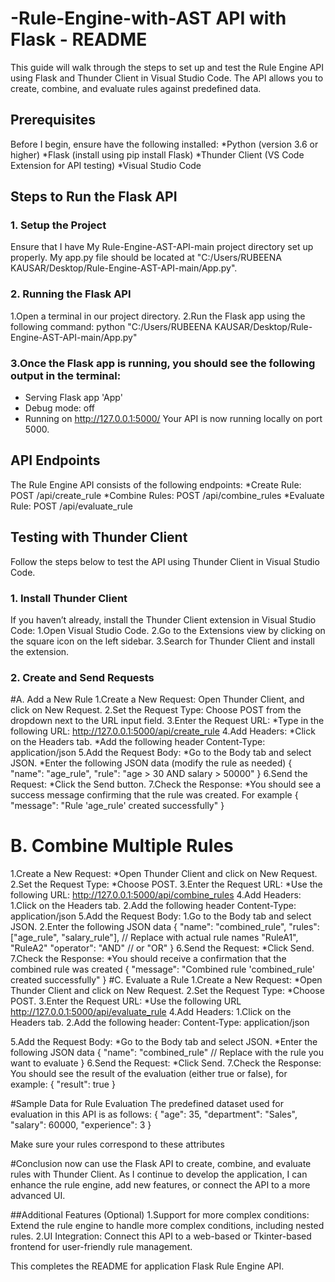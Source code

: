 # -Rule-Engine-with-AST API with Flask - README

This guide will walk through the steps to set up and test the Rule Engine API using Flask and Thunder Client in Visual Studio Code. The API allows you to create, combine, and evaluate rules against predefined data.
 
## Prerequisites
Before I begin, ensure have the following installed:
  *Python (version 3.6 or higher)
  *Flask (install using pip install Flask)
  *Thunder Client (VS Code Extension for API testing)
  *Visual Studio Code
## Steps to Run the Flask API
### 1. Setup the Project
  Ensure that I have My Rule-Engine-AST-API-main project directory set up properly. My app.py file should be located at "C:/Users/RUBEENA KAUSAR/Desktop/Rule-Engine-AST-API-main/App.py".
### 2. Running the Flask API
  1.Open a terminal in our project directory.
  2.Run the Flask app using the following command:
  python "C:/Users/RUBEENA KAUSAR/Desktop/Rule-Engine-AST-API-main/App.py"
### 3.Once the Flask app is running, you should see the following output in the terminal:
  * Serving Flask app 'App'
  * Debug mode: off
  * Running on http://127.0.0.1:5000/
Your API is now running locally on port 5000.

## API Endpoints
The Rule Engine API consists of the following endpoints:
  *Create Rule: POST /api/create_rule
  *Combine Rules: POST /api/combine_rules
  *Evaluate Rule: POST /api/evaluate_rule

## Testing with Thunder Client
Follow the steps below to test the API using Thunder Client in Visual Studio Code.

### 1. Install Thunder Client
  If you haven’t already, install the Thunder Client extension in Visual Studio Code:
     1.Open Visual Studio Code.
     2.Go to the Extensions view by clicking on the square icon on the left sidebar.
     3.Search for Thunder Client and install the extension.

### 2. Create and Send Requests

#A. Add a New Rule
1.Create a New Request:
    Open Thunder Client, and click on New Request.
2.Set the Request Type:
   Choose POST from the dropdown next to the URL input field.
3.Enter the Request URL:
*Type in the following URL:
  http://127.0.0.1:5000/api/create_rule
4.Add Headers:
  *Click on the Headers tab.
  *Add the following header
   Content-Type: application/json
5.Add the Request Body:
   *Go to the Body tab and select JSON.
   *Enter the following JSON data (modify the rule as needed)
   {
  "name": "age_rule",
  "rule": "age > 30 AND salary > 50000"
    }
6.Send the Request:
  *Click the Send button.
7.Check the Response:
 *You should see a success message confirming that the rule was created. For example
   {
  "message": "Rule 'age_rule' created successfully"
   }

# B. Combine Multiple Rules
1.Create a New Request:
  *Open Thunder Client and click on New Request.
2.Set the Request Type:
   *Choose POST.
3.Enter the Request URL:
   *Use the following URL:
      http://127.0.0.1:5000/api/combine_rules
4.Add Headers:
    1.Click on the Headers tab.
    2.Add the following header
     Content-Type: application/json
5.Add the Request Body:
1.Go to the Body tab and select JSON.
2.Enter the following JSON data
{
  "name": "combined_rule",
  "rules": ["age_rule", "salary_rule"],  // Replace with actual rule names "RuleA1", "RuleA2"
  "operator": "AND"  // or "OR"
}
6.Send the Request:
*Click Send.
7.Check the Response:
*You should receive a confirmation that the combined rule was created
    {
     "message": "Combined rule 'combined_rule' created successfully"
    }
#C. Evaluate a Rule
1.Create a New Request:
  *Open Thunder Client and click on New Request.
2.Set the Request Type:
  *Choose POST.
3.Enter the Request URL:
   *Use the following URL
       http://127.0.0.1:5000/api/evaluate_rule
4.Add Headers:
  1.Click on the Headers tab.
  2.Add the following header:
  Content-Type: application/json

5.Add the Request Body:
*Go to the Body tab and select JSON.
*Enter the following JSON data
{
  "name": "combined_rule"  // Replace with the rule you want to evaluate
}
6.Send the Request:
  *Click Send.
7.Check the Response:
  You should see the result of the evaluation (either true or false), for example:
  {
  "result": true
  }

#Sample Data for Rule Evaluation
The predefined dataset used for evaluation in this API is as follows:
{
   "age": 35,
   "department": "Sales",
   "salary": 60000,
   "experience": 3
}

Make sure your rules correspond to these attributes

#Conclusion
now can use the Flask API to create, combine, and evaluate rules with Thunder Client. As I continue to develop the application, I can enhance the rule engine, add new features, or connect the API to a more advanced UI.

##Additional Features (Optional)
   1.Support for more complex conditions: Extend the rule engine to handle more complex conditions, including nested rules.
   2.UI Integration: Connect this API to a web-based or Tkinter-based frontend for user-friendly rule management.

This completes the README for application Flask Rule Engine API. 









